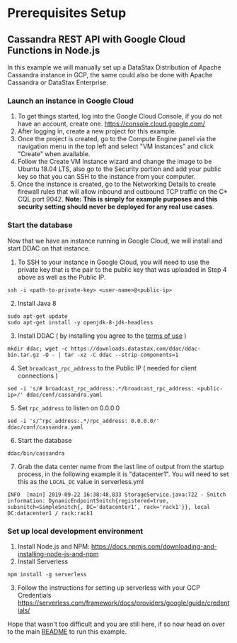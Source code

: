 # Prerequisites Setup
## Cassandra REST API with Google Cloud Functions in Node.js

In this example we will manually set up a DataStax Distribution of Apache Cassandra instance in GCP, the same could also be done with Apache Cassandra or DataStax Enterprise.

### Launch an instance in Google Cloud

1. To get things started, log into the Google Cloud Console, if you do not have an account, create one. https://console.cloud.google.com/
2. After logging in, create a new project for this example.
3. Once the project is created, go to the Compute Engine panel via the navigation menu in the top left and select "VM Instances" and click "Create" when available.
4. Follow the Create VM Instance wizard and change the image to be Ubuntu 18.04 LTS, also go to the Security portion and add your public key so that you can SSH to the instance from your computer.
5. Once the instance is created, go to the Networking Details to create firewall rules that will allow inbound and outbound TCP traffic on the C* CQL port 9042. **Note: This is simply for example purposes and this security setting should never be deployed for any real use cases**.

### Start the database
Now that we have an instance running in Google Cloud, we will install and start DDAC on that instance.

1. To SSH to your instance in Google Cloud, you will need to use the private key that is the pair to the public key that was uploaded in Step 4 above as well as the Public IP.
```
ssh -i <path-to-private-key> <user-name>@<public-ip>
```
2. Install Java 8
```
sudo apt-get update 
sudo apt-get install -y openjdk-8-jdk-headless
```
3. Install DDAC ( by installing you agree to the [terms of use](https://www.datastax.com/legal/datastax-distribution-apache-cassandra-ddac-terms) )
```
mkdir ddac; wget -c https://downloads.datastax.com/ddac/ddac-bin.tar.gz -O - | tar -xz -C ddac --strip-components=1
```
4. Set `broadcast_rpc_address` to the Public IP ( needed for client connections )
```
sed -i 's/# broadcast_rpc_address:.*/broadcast_rpc_address: <public-ip>/' ddac/conf/cassandra.yaml
```
5. Set `rpc_address` to listen on 0.0.0.0
```
sed -i 's/^rpc_address:.*/rpc_address: 0.0.0.0/' ddac/conf/cassandra.yaml
```
6. Start the database
```
ddac/bin/cassandra
```
7. Grab the data center name from the last line of output from the startup process, in the following example it is "datacenter1". You will need to set this as the `LOCAL_DC` value in serverless.yml
```
INFO  [main] 2019-09-22 16:38:48,833 StorageService.java:722 - Snitch information: DynamicEndpointSnitch{registered=true, subsnitch=SimpleSnitch{, DC='datacenter1', rack='rack1'}}, local DC:datacenter1 / rack:rack1
```

### Set up local development environment
1. Install Node.js and NPM: https://docs.npmjs.com/downloading-and-installing-node-js-and-npm
2. Install Serverless
```
npm install -g serverless
```
3. Follow the instructions for setting up serverless with your GCP Credentials https://serverless.com/framework/docs/providers/google/guide/credentials/


Hope that wasn't too difficult and you are still here, if so now head on over to the main [README](README.md) to run this example.

